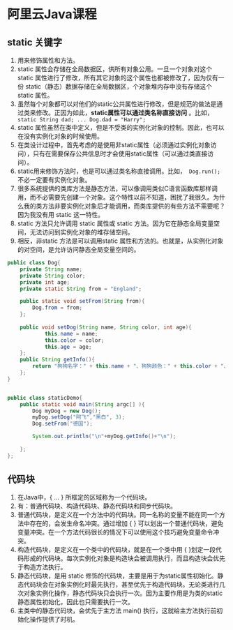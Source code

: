 # 阿里云Java课程

## static 关键字
1. 用来修饰属性和方法。
1. static 属性会存储在全局数据区，供所有对象公用。一旦一个对象对这个static 属性进行了修改，所有其它对象的这个属性也都被修改了，因为仅有一份 static（静态）数据存储在全局数据区，个对象堆内存中没有存储这个static 属性。
1. 虽然每个对象都可以对他们的static公共属性进行修改，但是规范的做法是通过类来修改。正因为如此，**static属性可以通过类名称直接访问** 。比如，` static String dad; ... Dog.dad = "Harry";`
1. static 属性虽然在类中定义，但是不受类的实例化对象的控制。因此，也可以在没有实例化对象的时候使用。
1. 在类设计过程中，首先考虑的是使用非static属性（必须通过实例化对象访问），只有在需要保存公共信息时才会使用static属性（可以通过类直接访问）。
1. static用来修饰方法时，也是可以通过类名称直接调用。比如，` Dog.run();` 不必一定要有实例化对象。
1. 很多系统提供的类库方法是静态方法，可以像调用类似C语言函数库那样调用，而不必需要先创建一个对象。这个特性以前不知道，困扰了我很久。为什么我的类方法非要实例化对象后才能调用，而类库提供的有些方法不需要呢？因为我没有用 static 这一特性。
1. static 方法只允许调用 static 属性或 static 方法。因为它在静态全局变量空间，无法访问到实例化对象的堆存储空间。
1. 相反，非static 方法是可以调用static 属性和方法的。也就是，从实例化对象的对空间，是允许访问静态全局变量空间的。

```java
public class Dog{
    private String name;
    private String color;
    private int age;
    private static String from = "England";

    public static void setFrom(String from){
        Dog.from = from;
    };
  
    public void setDog(String name, String color, int age){
            this.name = name;
            this.color = color;
            this.age = age;
    };
    public String getInfo(){
        return "狗狗名字：" + this.name + "、狗狗颜色：" + this.color + "、狗狗年龄：" + this.age +"岁、狗狗原产地：" + from;
    };
}


public class staticDemo{
    public static void main(String argc[] ){
        Dog myDog = new Dog();
        myDog.setDog("阿飞","黑白", 3);
        Dog.setFrom("德国");

        System.out.println("\n"+myDog.getInfo()+"\n");
    
    };
};
```


## 代码块
1. 在Java中，{ ... } 所框定的区域称为一个代码块。
1. 有：普通代码块、构造代码块、静态代码块和同步代码块。
1. 普通代码块，是定义在一个方法中的代码块。同一名称的变量不能在同一个方法中存在的，会发生命名冲突。通过增加 { } 可以划出一个普通代码块，避免变量冲突。在一个方法代码很长的情况下可以使用这个技巧避免变量命令冲突。
1. 构造代码块，是定义在一个类中的代码块，就是在一个类中用 { }划定一段代码形成的代码块。每次实例化对象是构造块会被调用执行，而且构造块会优先于构造方法执行。
1. 静态代码块，是用 static 修饰的代码块，主要是用于为static属性初始化。静态代码块会在对象实例化时最先执行，甚至优先于构造代码块。无论类进行几次对象实例化操作，静态代码块只会执行一次。因为主要作用是为类的static静态属性初始化，因此也只需要执行一次。
1. 主类中的静态代码块，会优先于主方法 main() 执行，这就给主方法执行前初始化操作提供了时机。
